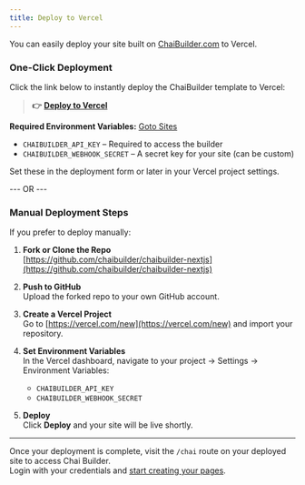 ```yaml
---
title: Deploy to Vercel
---
```


You can easily deploy your site built on [ChaiBuilder.com](http://chaibuilder.com/) to Vercel.

### One-Click Deployment

Click the link below to instantly deploy the ChaiBuilder template to Vercel:

> **👉** [**Deploy to Vercel**](https://vercel.com/new/clone?repository-url=https%3A%2F%2Fgithub.com%2Fchaibuilder%2Fchaibuilder-nextjs&env=CHAIBUILDER_API_KEY%2CCHAIBUILDER_WEBHOOK_SECRET&envDescription=CHAIBUILDER_API_KEY%20is%20needed%20to%20access%20the%20builder.%20CHAIBUILDER_WEBHOOK_SECRET%20is%20a%20custom%20key%20you%20can%20set%20for%20your%20site&envLink=https%3A%2F%2Fchaibuilder.com%2Fsites&repository-name=chaibuilder-nextjs)

**Required Environment Variables:** [Goto Sites](https://chaibuilder.com/sites)

- `CHAIBUILDER_API_KEY` – Required to access the builder
- `CHAIBUILDER_WEBHOOK_SECRET` – A secret key for your site (can be custom)

Set these in the deployment form or later in your Vercel project settings.

--- OR ---

### Manual Deployment Steps

If you prefer to deploy manually:

1. **Fork or Clone the Repo**  
   [https://github.com/chaibuilder/chaibuilder-nextjs](https://github.com/chaibuilder/chaibuilder-nextjs)

2. **Push to GitHub**  
   Upload the forked repo to your own GitHub account.

3. **Create a Vercel Project**  
   Go to [https://vercel.com/new](https://vercel.com/new) and import your repository.

4. **Set Environment Variables**  
   In the Vercel dashboard, navigate to your project → Settings → Environment Variables:

   - `CHAIBUILDER_API_KEY`
   - `CHAIBUILDER_WEBHOOK_SECRET`

5. **Deploy**  
   Click **Deploy** and your site will be live shortly.

---

Once your deployment is complete, visit the `/chai` route on your deployed site to access Chai Builder.  
Login with your credentials and [start creating your pages](/docs/editors/creating-new-page).
